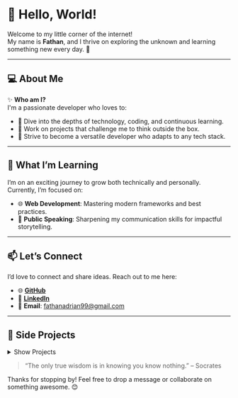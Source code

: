 # 👋 Hello, World!  

Welcome to my little corner of the internet!  
My name is **Fathan**, and I thrive on exploring the unknown and learning something new every day. 🌟  

---

## 💻 About Me  
✨ **Who am I?**  
I'm a passionate developer who loves to:  
- 🧠 Dive into the depths of technology, coding, and continuous learning.  
- 🚀 Work on projects that challenge me to think outside the box.  
- 🎯 Strive to become a versatile developer who adapts to any tech stack.  

---

## 🌱 What I’m Learning  
I’m on an exciting journey to grow both technically and personally. Currently, I’m focused on:  
- 🌐 **Web Development**: Mastering modern frameworks and best practices.  
- 🎤 **Public Speaking**: Sharpening my communication skills for impactful storytelling.  

---

## 📫 Let’s Connect  
I’d love to connect and share ideas. Reach out to me here:  
- 🌐 [**GitHub**](https://github.com/MasFana)  
- 💼 [**LinkedIn**](https://linkedin.com/in/adrianfathan)  
- 📧 **Email**: [fathanadrian99@gmail.com](mailto:fathanadrian99@gmail.com)  

---

## 🧪 Side Projects

<details>
<summary>
Show Projects
</summary>
  
- 📝 [Markdown Blog](https://fana.my.id)  
A lightweight blog built with **SvelteKit**, using **Marked** and **Highlight.js** for markdown rendering and code highlighting. Features a custom CMS for markdown editing and simple authentication.  
→ [Visit blog](https://fana.my.id) or [Here](https://mfmd.pages.dev)

- 📂 [GitHub Image Bucket API](https://github.com/MasFana/Github-Image-Bucket-API)  
A proof-of-concept API that uses a GitHub repository as an image hosting service. It allows users to upload, list, and delete image files, providing a simple way to manage image hosting via GitHub. Features include easy integration with GitHub using Personal Access Tokens, file management endpoints (upload, retrieve, delete), and seamless public URL generation for hosted images.

- ⏱️ [Rundown App](https://rundown.fana.my.id)  
A zero-backend app to create event rundowns. It dynamically calculates start/end times, shows time remaining for the next agenda, and lets you share the schedule via WhatsApp. Perfect for keeping events on track!  
→ [Try it here](https://rundown.fana.my.id) or [Here](https://mfrundown.pages.dev).

- 🐍 [Online Python Editor](https://python.masfana.my.id)  
Web-Based Python IDE that lets you write, run, and manage Python code directly in your browser. It supports loading and saving `.py` files, automatically saves your work to local storage, and includes a built-in interpreter to run Python code online. Perfect for quick prototyping, testing, or learning Python!  
→ [Try it here](https://python.masfana.my.id/)

- 📖 [Manga API](https://mangapi.masfana.my.id/api)  
Simple API that fetches manga data from the Asura Comic website. It provides endpoints to get manga lists, chapters, chapter images, and search for manga by name. Perfect for building manga-related apps or tools!  
→ [Explore the API](https://mangapi.masfana.my.id/api)

- 📱 [Manga Reader App](https://github.com/MasFana/MasFana-AIO-Weaboo)  
An Android app designed for manhwa fans, offering an intuitive platform to search for anime details and read manhwa seamlessly. Features include anime search (in development), a smooth manhwa reader, and a user-friendly interface for an enjoyable experience.  
→ [Download](https://github.com/MasFana/MasFana-AIO-Weaboo?tab=readme-ov-file#installation)

- 🌤️ [Weather API](https://cuaca-masfana.vercel.app/cuaca?lokasi=Jakarta)  
Provides real-time and forecast weather data for various locations. It includes current weather conditions (temperature, humidity, wind speed, etc.) and a 5-day forecast with details like high/low temperatures, sky conditions, and precipitation.  
→ [Explore the API](https://cuaca-masfana.vercel.app/cuaca?lokasi=Jakarta)

- 🚗 [NativeRobotCar](https://github.com/MasFana/NativeRobotCar)  
A React Native app for controlling an ESP8266-powered car via Wi-Fi. Features include real-time movement control (forward, backward, left, right), customizable button layouts, and seamless Wi-Fi connectivity for direct communication with the car.  

</details>


> “The only true wisdom is in knowing you know nothing.” – Socrates  

Thanks for stopping by! Feel free to drop a message or collaborate on something awesome. 😊  
